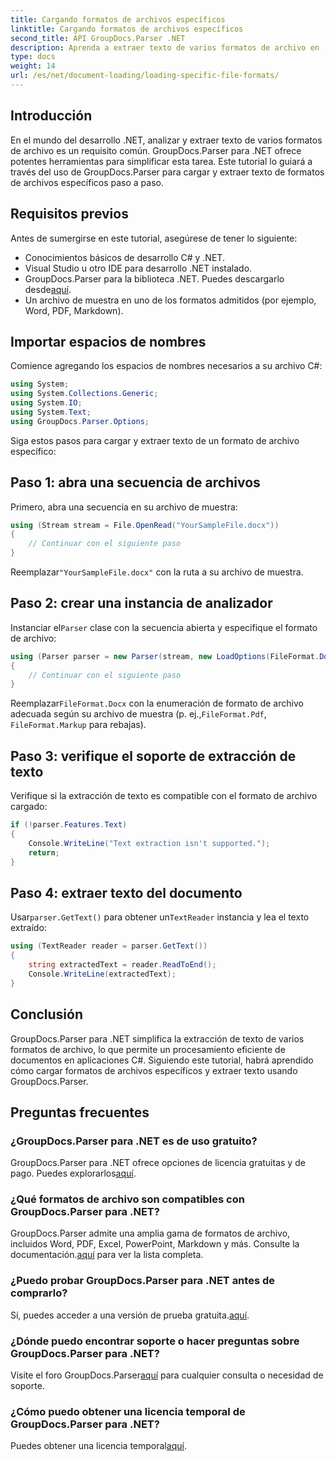 ```yaml
---
title: Cargando formatos de archivos específicos
linktitle: Cargando formatos de archivos específicos
second_title: API GroupDocs.Parser .NET
description: Aprenda a extraer texto de varios formatos de archivo en .NET usando GroupDocs.Parser. Tutorial paso a paso para un procesamiento eficiente de documentos.
type: docs
weight: 14
url: /es/net/document-loading/loading-specific-file-formats/
---
```

## Introducción
En el mundo del desarrollo .NET, analizar y extraer texto de varios formatos de archivo es un requisito común. GroupDocs.Parser para .NET ofrece potentes herramientas para simplificar esta tarea. Este tutorial lo guiará a través del uso de GroupDocs.Parser para cargar y extraer texto de formatos de archivos específicos paso a paso.
## Requisitos previos
Antes de sumergirse en este tutorial, asegúrese de tener lo siguiente:
- Conocimientos básicos de desarrollo C# y .NET.
- Visual Studio u otro IDE para desarrollo .NET instalado.
-  GroupDocs.Parser para la biblioteca .NET. Puedes descargarlo desde[aquí](https://releases.groupdocs.com/parser/net/).
- Un archivo de muestra en uno de los formatos admitidos (por ejemplo, Word, PDF, Markdown).

## Importar espacios de nombres
Comience agregando los espacios de nombres necesarios a su archivo C#:
```csharp
using System;
using System.Collections.Generic;
using System.IO;
using System.Text;
using GroupDocs.Parser.Options;
```

Siga estos pasos para cargar y extraer texto de un formato de archivo específico:
## Paso 1: abra una secuencia de archivos
Primero, abra una secuencia en su archivo de muestra:
```csharp
using (Stream stream = File.OpenRead("YourSampleFile.docx"))
{
    // Continuar con el siguiente paso
}
```
 Reemplazar`"YourSampleFile.docx"` con la ruta a su archivo de muestra.
## Paso 2: crear una instancia de analizador
 Instanciar el`Parser` clase con la secuencia abierta y especifique el formato de archivo:
```csharp
using (Parser parser = new Parser(stream, new LoadOptions(FileFormat.Docx)))
{
    // Continuar con el siguiente paso
}
```
 Reemplazar`FileFormat.Docx` con la enumeración de formato de archivo adecuada según su archivo de muestra (p. ej.,`FileFormat.Pdf`, `FileFormat.Markup` para rebajas).
## Paso 3: verifique el soporte de extracción de texto
Verifique si la extracción de texto es compatible con el formato de archivo cargado:
```csharp
if (!parser.Features.Text)
{
    Console.WriteLine("Text extraction isn't supported.");
    return;
}
```
## Paso 4: extraer texto del documento
 Usar`parser.GetText()` para obtener un`TextReader` instancia y lea el texto extraído:
```csharp
using (TextReader reader = parser.GetText())
{
    string extractedText = reader.ReadToEnd();
    Console.WriteLine(extractedText);
}
```

## Conclusión
GroupDocs.Parser para .NET simplifica la extracción de texto de varios formatos de archivo, lo que permite un procesamiento eficiente de documentos en aplicaciones C#. Siguiendo este tutorial, habrá aprendido cómo cargar formatos de archivos específicos y extraer texto usando GroupDocs.Parser.

## Preguntas frecuentes
### ¿GroupDocs.Parser para .NET es de uso gratuito?
GroupDocs.Parser para .NET ofrece opciones de licencia gratuitas y de pago. Puedes explorarlos[aquí](https://purchase.groupdocs.com/buy).
### ¿Qué formatos de archivo son compatibles con GroupDocs.Parser para .NET?
 GroupDocs.Parser admite una amplia gama de formatos de archivo, incluidos Word, PDF, Excel, PowerPoint, Markdown y más. Consulte la documentación.[aquí](https://reference.groupdocs.com/parser/net/) para ver la lista completa.
### ¿Puedo probar GroupDocs.Parser para .NET antes de comprarlo?
 Sí, puedes acceder a una versión de prueba gratuita.[aquí](https://releases.groupdocs.com/).
### ¿Dónde puedo encontrar soporte o hacer preguntas sobre GroupDocs.Parser para .NET?
 Visite el foro GroupDocs.Parser[aquí](https://forum.groupdocs.com/c/parser/17) para cualquier consulta o necesidad de soporte.
### ¿Cómo puedo obtener una licencia temporal de GroupDocs.Parser para .NET?
 Puedes obtener una licencia temporal[aquí](https://purchase.groupdocs.com/temporary-license/).